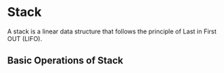 
# Stack

A stack is a linear data structure that follows the principle of Last in First OUT (LIFO).

## Basic  Operations of Stack
